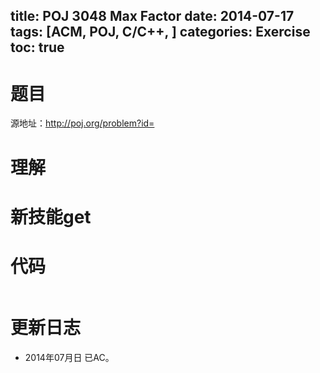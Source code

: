 title: POJ 3048 Max Factor
date: 2014-07-17 
tags: [ACM, POJ, C/C++, ]
categories: Exercise
toc: true
---
# 题目
源地址：http://poj.org/problem?id=

# 理解


<!-- more -->

# 新技能get

# 代码
```
```

# 更新日志
- 2014年07月日 已AC。